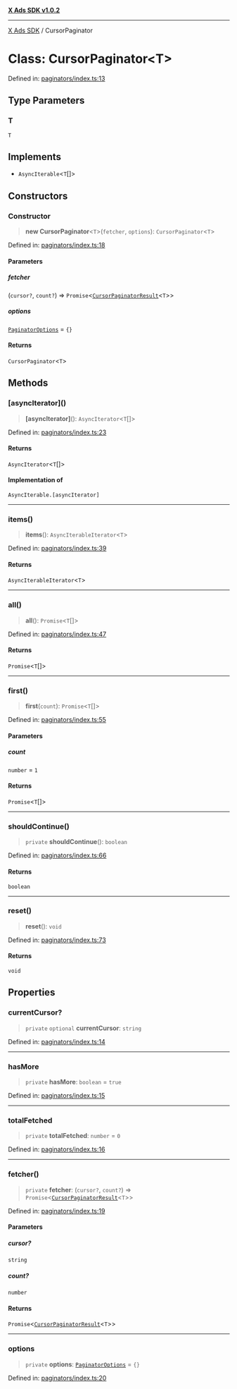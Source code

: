 [**X Ads SDK v1.0.2**](../README.md)

***

[X Ads SDK](../globals.md) / CursorPaginator

# Class: CursorPaginator\<T\>

Defined in: [paginators/index.ts:13](https://github.com/kage1020/x-ads-sdk/blob/main/src/paginators/index.ts#L13)

## Type Parameters

### T

`T`

## Implements

- `AsyncIterable`\<`T`[]\>

## Constructors

### Constructor

> **new CursorPaginator**\<`T`\>(`fetcher`, `options`): `CursorPaginator`\<`T`\>

Defined in: [paginators/index.ts:18](https://github.com/kage1020/x-ads-sdk/blob/main/src/paginators/index.ts#L18)

#### Parameters

##### fetcher

(`cursor?`, `count?`) => `Promise`\<[`CursorPaginatorResult`](../interfaces/CursorPaginatorResult.md)\<`T`\>\>

##### options

[`PaginatorOptions`](../interfaces/PaginatorOptions.md) = `{}`

#### Returns

`CursorPaginator`\<`T`\>

## Methods

### \[asyncIterator\]()

> **\[asyncIterator\]**(): `AsyncIterator`\<`T`[]\>

Defined in: [paginators/index.ts:23](https://github.com/kage1020/x-ads-sdk/blob/main/src/paginators/index.ts#L23)

#### Returns

`AsyncIterator`\<`T`[]\>

#### Implementation of

`AsyncIterable.[asyncIterator]`

***

### items()

> **items**(): `AsyncIterableIterator`\<`T`\>

Defined in: [paginators/index.ts:39](https://github.com/kage1020/x-ads-sdk/blob/main/src/paginators/index.ts#L39)

#### Returns

`AsyncIterableIterator`\<`T`\>

***

### all()

> **all**(): `Promise`\<`T`[]\>

Defined in: [paginators/index.ts:47](https://github.com/kage1020/x-ads-sdk/blob/main/src/paginators/index.ts#L47)

#### Returns

`Promise`\<`T`[]\>

***

### first()

> **first**(`count`): `Promise`\<`T`[]\>

Defined in: [paginators/index.ts:55](https://github.com/kage1020/x-ads-sdk/blob/main/src/paginators/index.ts#L55)

#### Parameters

##### count

`number` = `1`

#### Returns

`Promise`\<`T`[]\>

***

### shouldContinue()

> `private` **shouldContinue**(): `boolean`

Defined in: [paginators/index.ts:66](https://github.com/kage1020/x-ads-sdk/blob/main/src/paginators/index.ts#L66)

#### Returns

`boolean`

***

### reset()

> **reset**(): `void`

Defined in: [paginators/index.ts:73](https://github.com/kage1020/x-ads-sdk/blob/main/src/paginators/index.ts#L73)

#### Returns

`void`

## Properties

### currentCursor?

> `private` `optional` **currentCursor**: `string`

Defined in: [paginators/index.ts:14](https://github.com/kage1020/x-ads-sdk/blob/main/src/paginators/index.ts#L14)

***

### hasMore

> `private` **hasMore**: `boolean` = `true`

Defined in: [paginators/index.ts:15](https://github.com/kage1020/x-ads-sdk/blob/main/src/paginators/index.ts#L15)

***

### totalFetched

> `private` **totalFetched**: `number` = `0`

Defined in: [paginators/index.ts:16](https://github.com/kage1020/x-ads-sdk/blob/main/src/paginators/index.ts#L16)

***

### fetcher()

> `private` **fetcher**: (`cursor?`, `count?`) => `Promise`\<[`CursorPaginatorResult`](../interfaces/CursorPaginatorResult.md)\<`T`\>\>

Defined in: [paginators/index.ts:19](https://github.com/kage1020/x-ads-sdk/blob/main/src/paginators/index.ts#L19)

#### Parameters

##### cursor?

`string`

##### count?

`number`

#### Returns

`Promise`\<[`CursorPaginatorResult`](../interfaces/CursorPaginatorResult.md)\<`T`\>\>

***

### options

> `private` **options**: [`PaginatorOptions`](../interfaces/PaginatorOptions.md) = `{}`

Defined in: [paginators/index.ts:20](https://github.com/kage1020/x-ads-sdk/blob/main/src/paginators/index.ts#L20)
